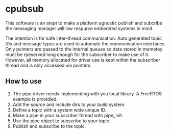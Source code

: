 # cpubsub

This software is an atept to make a platform agnostic publish and subcribe the messaging manager will low respurce embedded systems in mind. 

The intention is for safe inter-thread communication. Auto generated topic IDs and message types are used to automate the communication interfaces. Only pointers are passed to the internal queues so data stored in memetoy muct be rpeserved long enough for the subscriber to make use of it. However, all memory allocated for driver use is kept within the subscriber thread and is only accessed via pointers.

## How to use
1. The pipe driver needs implementing with you local library. A FreeRTOS example is providied.
2. Add the source and include dirs to your build system.
3. Define a topic with a system wide unique ID.
4. Make a pipe in your subscriber thread with pipe_init.
5. Use the pipe object to subscribe to your topic.
6. Publish and subscribe to the topic.